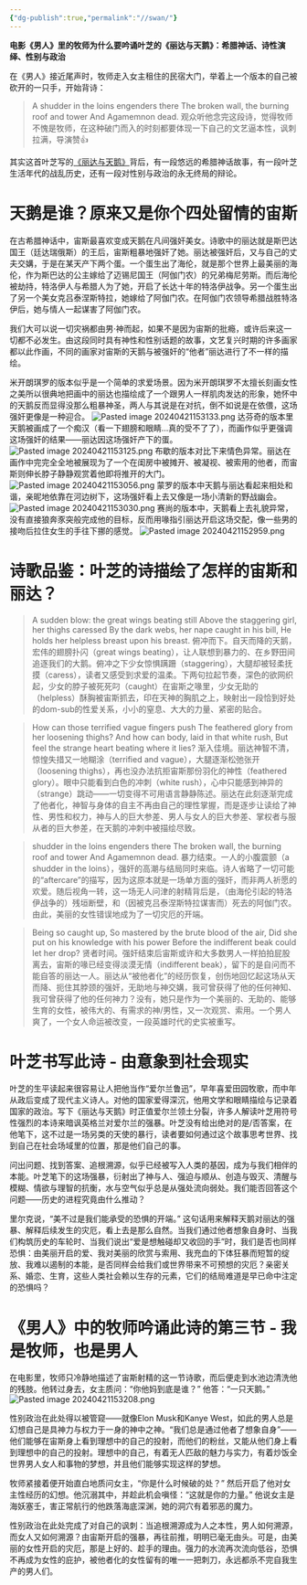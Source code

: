```yaml
---
{"dg-publish":true,"permalink":"//swan/"}
---
```



**电影《男人》里的牧师为什么要吟诵叶芝的《丽达与天鹅》：希腊神话、诗性演绎、性别与政治**

在《男人》接近尾声时，牧师走入女主租住的民宿大门，举着上一个版本的自己被砍开的一只手，开始背诗：
>A shudder in the loins engenders there
>The broken wall, the burning roof and tower
>And Agamemnon dead.
观众听他念完这段诗，觉得牧师不愧是牧师，在这种破门而入的时刻都要体现一下自己的文艺逼本性，讽刺拉满，导演赞👍

其实这首叶芝写的[《丽达与天鹅》](https://baike.baidu.com/item/%E4%B8%BD%E8%BE%BE%E4%B8%8E%E5%A4%A9%E9%B9%85/2017791)背后，有一段悠远的希腊神话故事，有一段叶芝生活年代的战乱历史，还有一段对性别与政治的永无终局的辩论。

# 天鹅是谁？原来又是你个四处留情的宙斯
在古希腊神话中，宙斯最喜欢变成天鹅在凡间强奸美女。诗歌中的丽达就是斯巴达国王（廷达瑞俄斯）的王后，宙斯粗暴地强奸了她。丽达被强奸后，又与自己的丈夫交媾，于是在某天产下两个蛋。一个蛋生出了海伦，就是那个世界上最美丽的海伦，作为斯巴达的公主嫁给了迈锡尼国王（阿伽门农）的兄弟梅尼劳斯。而后海伦被劫持，特洛伊人与希腊人为了她，开启了长达十年的特洛伊战争。另一个蛋生出了另一个美女克吕泰涅斯特拉，她嫁给了阿伽门农。在阿伽门农领导希腊战胜特洛伊后，她与情人一起谋害了阿伽门农。

我们大可以说一切灾祸都由男·神而起，如果不是因为宙斯的批瘾，或许后来这一切都不必发生。由这段同时具有神性和性别话题的故事，文艺复兴时期的许多画家都以此作画，不同的画家对宙斯的天鹅与被强奸的“他者”丽达进行了不一样的描绘。

米开朗琪罗的版本似乎是一个简单的求爱场景。因为米开朗琪罗不太擅长刻画女性之美所以很典地把画中的丽达也描绘成了一个跟男人一样肌肉发达的形象，她怀中的天鹅反而显得没那么粗暴神圣，两人与其说是在对抗，倒不如说是在依偎，这场强奸更像是一种迎合。
![Pasted image 20240421153133.png](/img/user/Pasted%20image%2020240421153133.png)
达芬奇的版本里天鹅被画成了一个痴汉（看一下翅膀和眼睛...真的受不了了），而画作似乎更强调这场强奸的结果——丽达因这场强奸产下的蛋。
![Pasted image 20240421153125.png](/img/user/Pasted%20image%2020240421153125.png)
布歇的版本对比下来情色异常。丽达在画作中完完全全地被展现为了一个在闺房中被摊开、被凝视、被索用的他者，而宙斯则伸长脖子静静观赏着他即将推开的大门。
![Pasted image 20240421153056.png](/img/user/Pasted%20image%2020240421153056.png)
蒙罗的版本中天鹅与丽达看起来相处和谐，亲昵地依靠在河边树下，这场强奸看上去又像是一场小清新的野战幽会。
![Pasted image 20240421153030.png](/img/user/Pasted%20image%2020240421153030.png)
赛尚的版本中，天鹅看上去礼貌异常，没有直接狼奔豕突般完成他的目标，反而用喙指引丽达开启这场交配，像一些男的接吻后拉住女生的手往下挪的感觉。
![Pasted image 20240421152959.png](/img/user/Pasted%20image%2020240421152959.png)

# 诗歌品鉴：叶芝的诗描绘了怎样的宙斯和丽达？
>A sudden blow: the great wings beating still
>Above the staggering girl, her thighs caressed
>By the dark webs, her nape caught in his bill,
>He holds her helpless breast upon his breast.
俯冲而下。自天而降的天鹅，宏伟的翅膀扑闪（great wings beating），让人联想到暴力的、在乡野田间追逐我们的大鹅。俯冲之下少女惊惧蹒跚（staggering），大腿却被轻柔抚摸（caress），读者又感受到求爱的温柔。下两句拉起节奏，深色的欲网织起，少女的脖子被死死叼（caught）在宙斯之喙里，少女无助的（helpless）酥胸被宙斯抓去，印在天神的胸肌之上，映射出一段恰到好处的dom-sub的性爱关系，小小的窒息、大大的力量、紧密的贴合。

>How can those terrified vague fingers push
>The feathered glory from her loosening thighs?
>And how can body, laid in that white rush,
>But feel the strange heart beating where it lies?
渐入佳境。丽达神智不清，惊惶失措又一地糊涂（terrified and vague），大腿逐渐松弛张开（loosening thighs），再也没办法抗拒宙斯那份羽化的神性（feathered glory）。眼中只能看到白色的冲刺（white rush），心中只能感到神异的（strange）跳动——一切变得不可用语言静静陈述。丽达在此刻逐渐完成了他者化，神智与身体的自主不再由自己的理性掌握，而是逐步让读给了神性、男性和权力，神与人的巨大参差、男人与女人的巨大参差、掌权者与服从者的巨大参差，在天鹅的冲刺中被描绘尽致。

> shudder in the loins engenders there
>The broken wall, the burning roof and tower
>And Agamemnon dead.
暴力结束。一人的小腹震颤（a shudder in the loins），强奸的高潮与结局同时来临。诗人省略了一切可能的“aftercare”的描写，因为这原本就是一场单方面的强奸，而非两人祈愿的欢爱。随后视角一转，这一场无人问津的射精背后是，（由海伦引起的特洛伊战争的）残垣断壁，和（因被克吕泰涅斯特拉谋害而）死去的阿伽门农。由此，美丽的女性错误地成为了一切灾厄的开端。

>Being so caught up,
>So mastered by the brute blood of the air,
>Did she put on his knowledge with his power
>Before the indifferent beak could let her drop?
贤者时间。强奸结束后宙斯或许和大多数男人一样拍拍屁股离去，宙斯的喙已经变得淡漠无情（indifferent beak），留下的是自问而不能自答的丽达一人。丽达从“被他者化”的经历恢复，创伤地回忆起这场从天而降、扼住其脖颈的强奸，无助地与神交媾，我可曾获得了他的任何神知、我可曾获得了他的任何神力？没有，她只是作为一个美丽的、无助的、能够生育的女性，被伟大的、有需求的神/男性，又一次观赏、索用。一个男人爽了，一个女人命运被改变，一段英雄时代的史实被重写。

# 叶芝书写此诗 - 由意象到社会现实
叶芝的生平读起来很容易让人把他当作“爱尔兰鲁迅”，早年喜爱田园牧歌，而中年从政后变成了现代主义诗人。对他的国家爱得深沉，他用文学和眼睛描绘与记录着国家的政治。写下《丽达与天鹅》时正值爱尔兰领土分裂，许多人解读叶芝用符号性强烈的本诗来暗讽英格兰对爱尔兰的强暴。叶芝没有给出绝对的是/否答案，在他笔下，这不过是一场另类的天使的暴行，读者要如何通过这个故事思考世界、找到自己在社会场域里的位置，那是他们自己的事。

问出问题、找到答案、追根溯源，似乎已经被写入人类的基因，成为与我们相伴的本能。叶芝笔下的这场强暴，衍射出了神与人、强迫与顺从、创造与毁灭、清醒与模糊、情欲与理智的抗衡，水与空气似乎总是从强处流向弱处。我们能否回答这个问题——历史的进程究竟由什么推动？

里尔克说，“美不过是我们能承受的恐惧的开端。” 这句话用来解释天鹅对丽达的强暴、解释后续发生的灾厄，看上去是那么自然。当我们通过他者想象自身时、当我们构筑历史的车轮时、当我们说出“爱是想触碰却又收回的手”时，我们是否也同样恐惧：由美丽开启的爱、我对美丽的欣赏与索用、我充血的下体狂暴而短暂的绽放、我难以遏制的本能，是否同样会给我们或世界带来不可预想的灾厄？亲密关系、婚恋、生育，这些人类社会赖以生存的元素，它们的结局难道是早已命中注定的恐惧吗？

# 《男人》中的牧师吟诵此诗的第三节 - 我是牧师，也是男人
在电影里，牧师只冷静地描述了宙斯射精的这一节诗歌，而后便走到水池边清洗他的残肢。他转过身去，女主质问：“你他妈到底是谁？” 他答：“一只天鹅。”
![Pasted image 20240421153208.png](/img/user/Pasted%20image%2020240421153208.png)

性别政治在此处得以被管窥——就像Elon Musk和Kanye West，如此的男人总是幻想自己是具神力与权力于一身的神中之神。“我们总是通过他者了想象自身”——他们能够在宙斯身上看到理想中的自己的投射，而他们的粉丝，又能从他们身上看到理想中的自己的投射。理想中的自己，有着无人匹敌的魅力与实力，有着炒饭全世界男人女人和事物的梦想，并且他们能够实现这样的梦想。

牧师紧接着便开始直白地质问女主，“你是什么时候破的处？” 然后开启了他对女主性经历的幻想。他沉溺其中，并趁此机会嗔怪：“这就是你的力量。” 他说女主是海妖塞壬，害正常航行的他跌落海底深渊，她的洞穴有着邪恶的魔力。

性别政治在此处完成了对自己的讽刺：当追根溯源成为人之本性，男人如何溯源，而女人又如何溯源？由宙斯开启的强暴，再往前推，明明已毫无由头。可是，由美丽的女性开启的灾厄，那是上好的、趁手的理由。强力的水流再次流向低谷，恐惧不再成为女性的庇护，被他者化的女性留有的唯一一把刺刀，永远都杀不完自我生产的男人们。